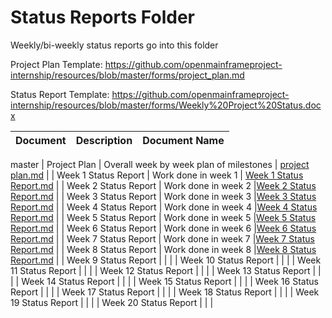 # Status Reports Folder
Weekly/bi-weekly status reports go into this folder

Project Plan Template: https://github.com/openmainframeproject-internship/resources/blob/master/forms/project_plan.md

Status Report Template: https://github.com/openmainframeproject-internship/resources/blob/master/forms/Weekly%20Project%20Status.docx

| Document | Description | Document Name |
|---|---|---|
 master
| Project Plan | Overall week by week plan of milestones | [project plan.md](https://github.com/muhammad-md/Zowe-explorer-extension-templates/blob/master/Status%20Reports/project%20plan.md) |
| Week 1 Status Report | Work done in week 1 | [Week 1 Status Report.md](https://github.com/muhammad-md/Zowe-explorer-extension-templates/blob/master/Status%20Reports/Week%201%20Status%20Report.md) | 
| Week 2 Status Report | Work done in week 2 |[Week 2 Status Report.md](https://github.com/muhammad-md/Zowe-explorer-extension-templates/blob/master/Status%20Reports/Week%202%20Status%20Report.md) |
| Week 3 Status Report | Work done in week 3 |[Week 3 Status Report.md](https://github.com/muhammad-md/Zowe-explorer-extension-templates/blob/master/Status%20Reports/Week%203%20Status%20Report.md) |
| Week 4 Status Report | Work done in week 4 |[Week 4 Status Report.md](https://github.com/muhammad-md/Zowe-explorer-extension-templates/blob/master/Status%20Reports/Week%204%20Status%20Report.md) |
| Week 5 Status Report | Work done in week 5 |[Week 5 Status Report.md](https://github.com/muhammad-md/Zowe-explorer-extension-templates/blob/master/Status%20Reports/Week%205%20Status%20Report.md) |
| Week 6 Status Report | Work done in week 6 |[Week 6 Status Report.md](https://github.com/muhammad-md/Zowe-explorer-extension-templates/blob/master/Status%20Reports/Week%206%20Status%20Report.md) |
| Week 7 Status Report | Work done in week 7 |[Week 7 Status Report.md](https://github.com/muhammad-md/Zowe-explorer-extension-templates/blob/master/Status%20Reports/Week%207%20Status%20Report.md) |
| Week 8 Status Report | Work done in week 8 |[Week 8 Status Report.md](https://github.com/muhammad-md/Zowe-explorer-extension-templates/blob/master/Status%20Reports/Week%208%20Status%20Report.md) |
| Week 9 Status Report | | |
| Week 10 Status Report | | |
| Week 11 Status Report | | |
| Week 12 Status Report | | |
| Week 13 Status Report | | |
| Week 14 Status Report | | |
| Week 15 Status Report | | |
| Week 16 Status Report | | |
| Week 17 Status Report | | |
| Week 18 Status Report | | |
| Week 19 Status Report | | |
| Week 20 Status Report | | |
